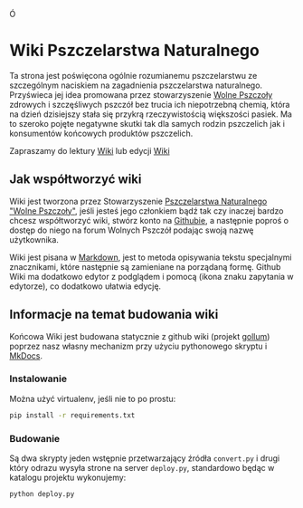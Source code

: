 Ó
# Wiki Pszczelarstwa Naturalnego

Ta strona jest poświęcona ogólnie rozumianemu pszczelarstwu ze szczególnym naciskiem na zagadnienia pszczelarstwa naturalnego. Przyświeca jej idea promowana przez stowarzyszenie [Wolne Pszczoły](http://wolnepszczoly.org) zdrowych i szczęśliwych pszczół bez trucia ich niepotrzebną chemią, która na dzień dzisiejszy stała się przykrą rzeczywistością większości pasiek. Ma to szeroko pojęte negatywne skutki tak dla samych rodzin pszczelich jak i konsumentów końcowych produktów pszczelich.

Zapraszamy do lektury [Wiki](http://wolnepszczoly.github.io) lub edycji [Wiki](https://github.com/wolnepszczoly/wikipn/wiki)

## Jak współtworzyć wiki

Wiki jest tworzona przez Stowarzyszenie [Pszczelarstwa Naturalnego "Wolne Pszczoły"](http://wolnepszczoly.org), jeśli jesteś jego członkiem bądź tak czy inaczej bardzo chcesz współtworzyć wiki, stwórz konto na [Githubie](https://github.com), a następnie poproś o dostęp do niego na forum Wolnych Pszczół podając swoją nazwę użytkownika.

Wiki jest pisana w [Markdown](https://pl.wikipedia.org/wiki/Markdown), jest to metoda opisywania tekstu specjalnymi znacznikami, które następnie są zamieniane na porządaną formę. Github Wiki ma dodatkowo edytor z podglądem i pomocą (ikona znaku zapytania w edytorze), co dodatkowo ułatwia edycję.

## Informacje na temat budowania wiki

Końcowa Wiki jest budowana statycznie z github wiki (projekt [gollum](https://github.com/gollum/gollum/wiki)) poprzez nasz własny mechanizm przy użyciu pythonowego skryptu i [MkDocs](http://www.mkdocs.org/).

### Instalowanie
Można użyć virtualenv, jeśli nie to po prostu:
```bash
pip install -r requirements.txt
```
### Budowanie
Są dwa skrypty jeden wstępnie przetwarzający źródła `convert.py` i drugi który odrazu wysyła strone na server `deploy.py`, standardowo będąc w katalogu projektu wykonujemy:
```bash
python deploy.py
```

